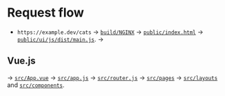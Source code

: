 # Request flow

- `https://example.dev/cats` -> [`build/NGINX`](build/README.md#NGINX) -> [`public/index.html`](public/README.md#index.html) -> [`public/ui/js/dist/main.js`](public/ui/js/dist/README.md#main.js). ->

## Vue.js

-> [`src/App.vue`](src/README.md#App.vue) -> [`src/app.js`](src/README.md#app.js) -> [`src/router.js`](src/README.md#router.js) -> [`src/pages`](src/README.md#pages) -> [`src/layouts`](src/README.md#layouts) and [`src/components`](src/README.md#components).